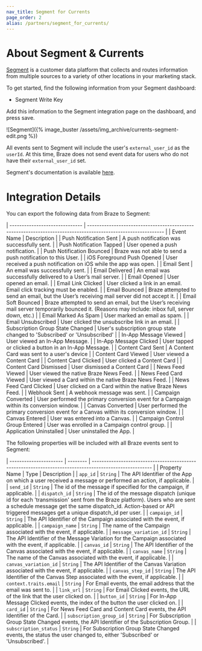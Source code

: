 ```yaml
---
nav_title: Segment for Currents
page_order: 2
alias: /partners/segment_for_currents/
---
```


# About Segment & Currents

[Segment](https://segment.com) is a customer data platform that collects and routes information from multiple sources to a variety of other locations in your marketing stack.

To get started, find the following information from your Segment dashboard:

-   Segment Write Key

Add this information to the Segment integration page on the dashboard, and press save.

![Segment]({% image_buster /assets/img_archive/currents-segment-edit.png %})

All events sent to Segment will include the user's `external_user_id` as the `userId`. At this time, Braze does not send event data for users who do not have their `external_user_id` set.

Segment's documentation is available [here](https://segment.com/docs/sources/cloud-apps/appboy/).

# Integration Details

You can export the following data from Braze to Segment:

| ------------------------------ | ------------------------------------------------------------------------------------------------------------- |
| Event Name                     | Description                                                                                                   |
| Push Notification Sent         | A push notification was successfully sent.                                                                    |
| Push Notification Tapped       | User opened a push notification.                                                                              |
| Push Notification Bounced      | Braze was not able to send a push notification to this User.                                                  |
| iOS Foreground Push Opened     | User received a push notification on iOS while the app was open.                                              |
| Email Sent                     | An email was successfully sent.                                                                               |
| Email Delivered                | An email was successfully delivered to a User’s mail server.                                                  |
| Email Opened                   | User opened an email.                                                                                         |
| Email Link Clicked             | User clicked a link in an email. Email click tracking must be enabled.                                        |
| Email Bounced                  | Braze attempted to send an email, but the User’s receiving mail server did not accept it.                     |
| Email Soft Bounced             | Braze attempted to send an email, but the User’s receiving mail server temporarily bounced it. (Reasons may include: inbox full, server down, etc.) |
| Email Marked As Spam           | User marked an email as spam.                                                                                 |
| Email Unsubscribed             | User clicked the unsubscribe link in an email.                                                                |
| Subscription Group State Changed | User's subscription group state changed to 'Subscribed' or 'Unsubscribed'                                   |
| In-App Message Viewed          | User viewed an In-App Message.                                                                                |
| In-App Message Clicked         | User tapped or clicked a button in an In-App Message.                                                         |
| Content Card Sent              | A Content Card was sent to a user's device                                                                    |
| Content Card Viewed            | User viewed a Content Card                                                                                    |
| Content Card Clicked           | User clicked a Content Card                                                                                   |
| Content Card Dismissed         | User dismissed a Content Card                                                                                 |
| News Feed Viewed               | User viewed the native Braze News Feed.                                                                       |
| News Feed Card Viewed          | User viewed a Card within the native Braze News Feed.                                                         |
| News Feed Card Clicked         | User clicked on a Card within the native Braze News Feed.                                                     |
| Webhook Sent                   | A webhook message was sent.                                                                                   |
| Campaign Converted             | User performed the primary conversion event for a Campaign within its conversion window.                      |
| Canvas Converted               | User performed the primary conversion event for a Canvas within its conversion window.                        |
| Canvas Entered                 | User was entered into a Canvas.                                                                               |
| Campaign Control Group Entered | User was enrolled in a Campaign control group.                                                                |
| Application Uninstalled        | User uninstalled the App.                                                                                     |

The following properties will be included with all Braze events sent to Segment:

| ---------------------- | -------- | -------------------------------------------------------------------------------------------------------        |
| Property Name          | Type     | Description                                                                                                    |
| `app_id`               | `String` | The API Identifier of the App on which a user received a message or performed an action, if applicable.        |
| `send_id`              | `String` | The id of the message if specified for the campaign, if applicable.                                            |
| `dispatch_id`          | `String` | The id of the message dispatch (unique id for each 'transmission' sent from the Braze platform). Users who are sent a schedule message get the same dispatch_id. Action-based or API triggered messages get a unique dispatch_id per user. |
| `campaign_id`          | `String` | The API Identifier of the Campaign associated with the event, if applicable.                                   |
| `campaign_name`        | `String` | The name of the Campaign associated with the event, if applicable.                                             |
| `message_variation_id` | `String` | The API Identifier of the Message Variation for the Campaign associated with the event, if applicable.         |
| `canvas_id`            | `String` | The API Identifier of the Canvas associated with the event, if applicable.                                     |
| `canvas_name`          | `String` | The name of the Canvas associated with the event, if applicable.                                               |
| `canvas_variation_id`  | `String` | The API Identifier of the Canvas Variation associated with the event, if applicable.                           |
| `canvas_step_id`       | `String` | The API Identifier of the Canvas Step associated with the event, if applicable.                                |
| `context.traits.email` | `String` | For Email events, the email address that the email was sent to.                                                |
| `link_url`             | `String` | For Email Clicked events, the URL of the link that the user clicked on.                                        |
| `button_id`            | `String` | For In-App Message Clicked events, the index of the button the user clicked on.                                |
| `card_id`              | `String` | For News Feed Card and Content Card events, the API Identifier of the Card.                                    |
| `subscription_group_id` | `String` | For Subscription Group State Changed events, the API Identifier of the Subscription Group.                    |
| `subscription_status`  | `String` | For Subscription Group State Changed events, the status the user changed to, either 'Subscribed' or 'Unsubscribed'. |
